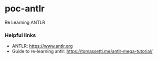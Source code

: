 # poc-antlr
Re Learning ANTLR


### Helpful links
- ANTLR: https://www.antlr.org
- Guide to re-learning antlr: https://tomassetti.me/antlr-mega-tutorial/
